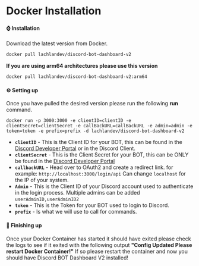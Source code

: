 # Docker Installation 
#### ⌚ Installation
Download the latest version from Docker.
```bash
docker pull lachlandev/discord-bot-dashboard-v2
```
**If you are using arm64 architectures please use this version**
```bash
docker pull lachlandev/discord-bot-dashboard-v2:arm64
```
#### ⚙️ Setting up
Once you have pulled the desired version please run the following __run__ command.
```
docker run -p 3000:3000 -e clientID=clientID -e clientSecret=clientSecret -e callBackURL=callBackURL -e admin=admin -e token=token -e prefix=prefix -d lachlandev/discord-bot-dashboard-v2
```
* **``clientID``** - This is the Client ID for your BOT, this can be found in the [Discord Developer Portal](https://discord.com/developers) or in the Discord Client.
* **``clientSecret``** - This is the Client Secret for your BOT, this can be ONLY be found in the [Discord Developer Portal](https://discord.com/developers)
* **``callbackURL``** - Head over to OAuth2 and create a redirect link. for example: ``http://localhost:3000/login/api`` Can change ``localhost`` for the IP of your system.
* **``Admin``** - This is the Client ID of your Discord account used to authenticate in the login process. Multiple admins can be added ``userAdminID,userAdminID2`` 
* **``token``** - This is the Token for your BOT used to login to Discord.
* **``prefix``** - Is what we will use to call for commands.

#### 📡 Finishing up
Once your Docker Container has started it should have exited please check the logs to see if it exited with the following output __"Config Updated Please restart Docker Container!"__ If so please restart the container and now you should have Discord BOT Dashboard V2 installed!